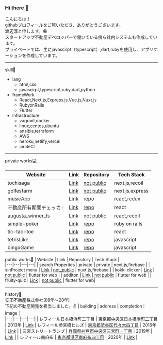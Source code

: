 ### Hi there 👋

こんにちは！  
githubプロフィールをご覧いただき、ありがとうございます。  
渡辺淳と申します。😀  
スタートアップ不動産デベロッパーで働いている傍ら社内システムも作成しています。  
プライベートでは、主にjavascirpt（typescript）,dart,rubyを使用し、アプリケーションを作成しています。

***
skill📖  
- lang
  - html,css
  - javascirpt,typescript,ruby,dart,python
- frameWork
  - React,Next.js,Express.js,Vue.js,Nuxt.js
  - RubyonRails
  - Flutter
- infrastructure
  - vagrant,docker
  - linux,centos,ubuntu
  - ansible,terraform
  - AWS
  - heroku,netlify,vercel
  - circleCI
 ***
 private works💻  
 
| Website | Link | Repository | Tech Stack |  
|---|---|---|---|
|  tochisaga  |  [Link](https://tochisaga.com/)   |  [not public](https://tochisaga.com/) |  next.js,recoil  |
|  golfesfarm  |  [Link](https://golfersfarm.com/)   |  [not public](https://golfersfarm.com/) |  next.js,express  |
|  musicApp |  [Link](https://kyokuate.netlify.app/)   |  [repo](https://github.com/junwatanabe72/musicApp)   |  react,redux  |
|  不動産所有期間チェッカ-  |  [Link](https://real-estate-holding-period-checker.work/)   |  [repo](https://github.com/junwatanabe72/long_term_transfer)   |  react  |
|  augusta_winner_ts  |  [Link](https://augusta-winner.vercel.app/)   |  [not public](https://augusta-winner.vercel.app/)   |  react,recoil  |
|  simple-poker |  [Link](https://simple-poker-jw.herokuapp.com/)   |  [repo](https://github.com/junwatanabe72/poker_rails)   |  ruby on rails  | 
|  tic-tac-toe  |  [Link](https://junwatanabe72.github.io/react-tic-tac-toe/)   |  [repo](https://github.com/junwatanabe72/react-tic-tac-toe)   |  react  |
|  tetrisLike  |  [Link](https://junwatanabe72.github.io/Tetris/)   |  [repo](https://github.com/junwatanabe72/Tetris)   |  javascript  |
|  bingoGame  |  [Link](https://junwatanabe72.github.io/Bingo/)   |  [repo](https://github.com/junwatanabe72/Bingo)   |  javascript  | 
   
public works📱
| Website | Link | Repository | Tech Stack |  
|---|---|---|---|
|  search Properties  |  private   |  private   |  next.js,firebase  |
|  sinProject menu  |  [Link](https://menu.sinproapps.com/)   |  [not_public](https://menu.sinproapps.com/)   |  nuxt.js,firebase  |
|  kokki clicker  |  [Link](https://sinproject.net/teams/kokki-clicker/#/)   |  [not public](https://sinproject.net/teams/kokki-clicker/#/) |  flutter for web |
|  additon  |  [Link](https://sinproject.net/teams/addition/#/)   |  [not public](https://sinproject.net/teams/addition/#/) |  flutter for web |
|  fruity-quiz  |  [Link](https://sinproject.net/teams/fruity-quiz/#/)   |  [not public](https://sinproject.net/teams/fruity-quiz/#/) |  flutter for web|



***
history👣  
安田不動産株式会社(08年〜20年)  
下記の不動産開発を担当しました。✌️ 
| building | address | completion | image |    
|---|---|---|---|
|  レフィール日本橋浜町二丁目 |  [東京都中央区日本橋浜町二丁目](https://www.google.com/maps/place/%E3%80%92103-0007+%E6%9D%B1%E4%BA%AC%E9%83%BD%E4%B8%AD%E5%A4%AE%E5%8C%BA%E6%97%A5%E6%9C%AC%E6%A9%8B%E6%B5%9C%E7%94%BA%EF%BC%92%E4%B8%81%E7%9B%AE%EF%BC%92%EF%BC%94%E2%88%92%EF%BC%91%EF%BC%90/@35.6859716,139.7862617,17z/data=!3m1!4b1!4m5!3m4!1s0x60188948abbf9a35:0xc2d7fe1b4759349c!8m2!3d35.6859716!4d139.7884504)   | 2013年  | [Link](http://www.yasuda-re.co.jp/business/housing_sale/s_detail09.html)
|  レフィール参宮橋ヒルズ  |  [東京都渋谷区代々木四丁目](https://www.google.com/maps/place/%E3%80%92151-0053+%E6%9D%B1%E4%BA%AC%E9%83%BD%E6%B8%8B%E8%B0%B7%E5%8C%BA%E4%BB%A3%E3%80%85%E6%9C%A8%EF%BC%94%E4%B8%81%E7%9B%AE%EF%BC%95%EF%BC%91%E2%88%92%EF%BC%95/@35.6779348,139.688983,17z/data=!3m1!4b1!4m5!3m4!1s0x60188ccb4b8a4037:0x4b65d47c85b77348!8m2!3d35.6779348!4d139.6911717)   |  2016年 | [Link](http://www.yasuda-re.co.jp/business/housing_sale/s_detail06.html) |
|  三宮ストリートランプ  |  [兵庫県神戸市中央区三宮町一丁目](https://www.google.com/maps/place/%E7%A5%9E%E6%88%B8%E7%89%9B+%E3%82%B9%E3%83%86%E3%83%BC%E3%82%AD+%E9%89%84%E6%9D%BF%E7%84%BC%E3%81%8D+%E5%90%89%E7%A5%A5%E5%90%89+%E4%B8%89%E5%AE%AE%E4%B8%AD%E5%A4%AE%E5%BA%97/@34.6913526,135.1938262,21z/data=!3m1!5s0x60008efafd8cb1e3:0x9effae073d2ebeab!4m5!3m4!1s0x60008ef0f4a4b707:0x32e7facce2b5f47b!8m2!3d34.6911949!4d135.1939324)   | 2019年 | [Link](http://www.yasuda-re.co.jp/business/building/b_detail17.html)   |
|  レフィール南麻布  |  [東京都港区南麻布四丁目](https://www.google.com/maps/place/%E3%80%92106-0047+%E6%9D%B1%E4%BA%AC%E9%83%BD%E6%B8%AF%E5%8C%BA%E5%8D%97%E9%BA%BB%E5%B8%83%EF%BC%94%E4%B8%81%E7%9B%AE%EF%BC%99+%E3%83%8F%E3%82%A6%E3%82%B9%EF%BC%A2/@35.6490874,139.7273736,21z/data=!4m5!3m4!1s0x60188b0b85fe7fc9:0x172a1dc1d8c8ac25!8m2!3d35.6491756!4d139.7272283)   | 2020年 | [Link](http://www.yasuda-re.co.jp/business/housing_sale/s_detail30.html)   |
